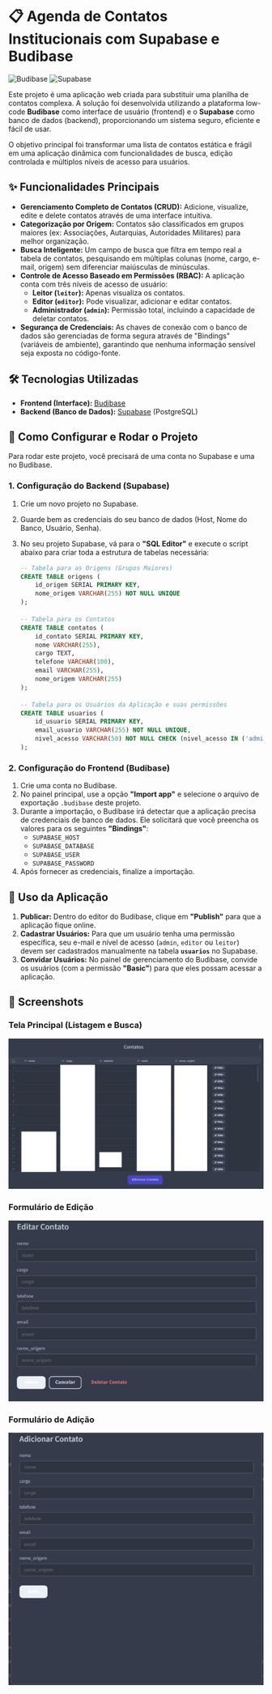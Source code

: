 # 📋 Agenda de Contatos Institucionais com Supabase e Budibase

![Budibase](https://img.shields.io/badge/Frontend-Budibase-%234E46E5?style=for-the-badge&logo=budibase)
![Supabase](https://img.shields.io/badge/Backend-Supabase-%233ECF8E?style=for-the-badge&logo=supabase)

Este projeto é uma aplicação web criada para substituir uma planilha de contatos complexa. A solução foi desenvolvida utilizando a plataforma low-code **Budibase** como interface de usuário (frontend) e o **Supabase** como banco de dados (backend), proporcionando um sistema seguro, eficiente e fácil de usar.

O objetivo principal foi transformar uma lista de contatos estática e frágil em uma aplicação dinâmica com funcionalidades de busca, edição controlada e múltiplos níveis de acesso para usuários.

## ✨ Funcionalidades Principais

-   **Gerenciamento Completo de Contatos (CRUD):** Adicione, visualize, edite e delete contatos através de uma interface intuitiva.
-   **Categorização por Origem:** Contatos são classificados em grupos maiores (ex: Associações, Autarquias, Autoridades Militares) para melhor organização.
-   **Busca Inteligente:** Um campo de busca que filtra em tempo real a tabela de contatos, pesquisando em múltiplas colunas (nome, cargo, e-mail, origem) sem diferenciar maiúsculas de minúsculas.
-   **Controle de Acesso Baseado em Permissões (RBAC):** A aplicação conta com três níveis de acesso de usuário:
    -   **Leitor (`leitor`):** Apenas visualiza os contatos.
    -   **Editor (`editor`):** Pode visualizar, adicionar e editar contatos.
    -   **Administrador (`admin`):** Permissão total, incluindo a capacidade de deletar contatos.
-   **Segurança de Credenciais:** As chaves de conexão com o banco de dados são gerenciadas de forma segura através de "Bindings" (variáveis de ambiente), garantindo que nenhuma informação sensível seja exposta no código-fonte.

## 🛠️ Tecnologias Utilizadas

-   **Frontend (Interface):** [Budibase](https://budibase.com/)
-   **Backend (Banco de Dados):** [Supabase](https://supabase.com/) (PostgreSQL)

## 🚀 Como Configurar e Rodar o Projeto

Para rodar este projeto, você precisará de uma conta no Supabase e uma no Budibase.

### 1. Configuração do Backend (Supabase)

1.  Crie um novo projeto no Supabase.
2.  Guarde bem as credenciais do seu banco de dados (Host, Nome do Banco, Usuário, Senha).
3.  No seu projeto Supabase, vá para o **"SQL Editor"** e execute o script abaixo para criar toda a estrutura de tabelas necessária:

    ```sql
    -- Tabela para as Origens (Grupos Maiores)
    CREATE TABLE origens (
        id_origem SERIAL PRIMARY KEY,
        nome_origem VARCHAR(255) NOT NULL UNIQUE
    );

    -- Tabela para os Contatos
    CREATE TABLE contatos (
        id_contato SERIAL PRIMARY KEY,
        nome VARCHAR(255),
        cargo TEXT,
        telefone VARCHAR(100),
        email VARCHAR(255),
        nome_origem VARCHAR(255)
    );

    -- Tabela para os Usuários da Aplicação e suas permissões
    CREATE TABLE usuarios (
        id_usuario SERIAL PRIMARY KEY,
        email_usuario VARCHAR(255) NOT NULL UNIQUE,
        nivel_acesso VARCHAR(50) NOT NULL CHECK (nivel_acesso IN ('admin', 'editor', 'leitor'))
    );
    ```

### 2. Configuração do Frontend (Budibase)

1.  Crie uma conta no Budibase.
2.  No painel principal, use a opção **"Import app"** e selecione o arquivo de exportação `.budibase` deste projeto.
3.  Durante a importação, o Budibase irá detectar que a aplicação precisa de credenciais de banco de dados. Ele solicitará que você preencha os valores para os seguintes **"Bindings"**:
    -   `SUPABASE_HOST`
    -   `SUPABASE_DATABASE`
    -   `SUPABASE_USER`
    -   `SUPABASE_PASSWORD`
4.  Após fornecer as credenciais, finalize a importação.

## 👤 Uso da Aplicação

1.  **Publicar:** Dentro do editor do Budibase, clique em **"Publish"** para que a aplicação fique online.
2.  **Cadastrar Usuários:** Para que um usuário tenha uma permissão específica, seu e-mail e nível de acesso (`admin`, `editor` ou `leitor`) devem ser cadastrados manualmente na tabela **`usuarios`** no Supabase.
3.  **Convidar Usuários:** No painel de gerenciamento do Budibase, convide os usuários (com a permissão **"Basic"**) para que eles possam acessar a aplicação.


## 📸 Screenshots

### Tela Principal (Listagem e Busca)
![Tela Principal com Tabela de Contatos e Campo de Busca](principal.png)

### Formulário de Edição
![Formulário de Edição de Contato em Painel Lateral](editcontato.png)

### Formulário de Adição
![Formulário de Adição de Novo Contato](addcontato.png)
